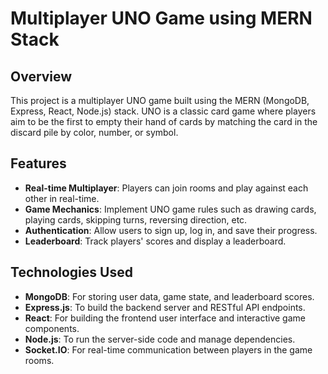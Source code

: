 
# Multiplayer UNO Game using MERN Stack

## Overview
This project is a multiplayer UNO game built using the MERN (MongoDB, Express, React, Node.js) stack. UNO is a classic card game where players aim to be the first to empty their hand of cards by matching the card in the discard pile by color, number, or symbol.

## Features
- **Real-time Multiplayer**: Players can join rooms and play against each other in real-time.
- **Game Mechanics**: Implement UNO game rules such as drawing cards, playing cards, skipping turns, reversing direction, etc.
- **Authentication**: Allow users to sign up, log in, and save their progress.
- **Leaderboard**: Track players' scores and display a leaderboard.

## Technologies Used
- **MongoDB**: For storing user data, game state, and leaderboard scores.
- **Express.js**: To build the backend server and RESTful API endpoints.
- **React**: For building the frontend user interface and interactive game components.
- **Node.js**: To run the server-side code and manage dependencies.
- **Socket.IO**: For real-time communication between players in the game rooms.

